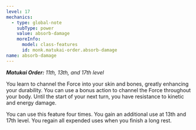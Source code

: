 ```yaml
---
level: 17
mechanics:
  - type: global-note
    subType: power
    value: absorb-damage
    moreInfo:
      model: class-features
      id: monk.matukai-order.absorb-damage
name: absorb-damage
---
```

_**Matukai Order:** 11th, 13th, and 17th level_
You learn to channel the Force into your skin and bones, greatly enhancing your durability. You can use a bonus action to channel the Force throughout your body. Until the start of your next turn, you have resistance to kinetic and energy damage.
You can use this feature four times. You gain an additional use at 13th and 17th level. You regain all expended uses when you finish a long rest.